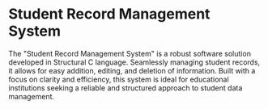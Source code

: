 # Student Record Management System
 The "Student Record Management System" is a robust software solution developed in Structural C language. Seamlessly managing student records, it allows for easy addition, editing, and deletion of information. Built with a focus on clarity and efficiency, this system is ideal for educational institutions seeking a reliable and structured approach to student data management.
